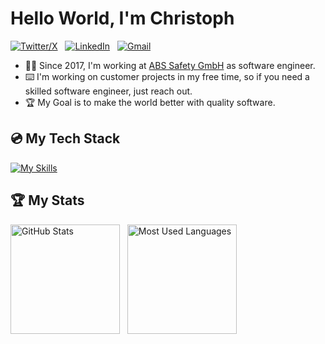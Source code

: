 # Hello World, I'm Christoph

[![Twitter/X](https://skillicons.dev/icons?i=twitter)](https://twitter.com/pr0gstar) &nbsp;
[![LinkedIn](https://skillicons.dev/icons?i=linkedin)](https://www.linkedin.com/in/christoph-planken-a2222b86/) &nbsp;
[![Gmail](https://skillicons.dev/icons?i=gmail)](mailto:ch.planken@gmail.com?subject=Hello%20Christoph,%20From%20Github)

- 🧑‍💻 Since 2017, I'm working at [ABS Safety GmbH](https://github.com/abs-safety) as software engineer.
- ⌨️ I'm working on customer projects in my free time, so if you need a skilled software engineer, just reach out.
- 🏆 My Goal is to make the world better with quality software.

   
## 💿 My Tech Stack
[![My Skills](https://skillicons.dev/icons?i=ts,react,remix,js,nodejs,tailwind,html,css,aws)](https://skillicons.dev)


## 🏆 My Stats
<p>
    <img height=175 alt="GitHub Stats" src="https://github-readme-stats.vercel.app/api?username=pr0gstar&show_icons=true&count_private=true&theme=dark" />&nbsp;&nbsp;
    <img height=175 alt="Most Used Languages" src="https://github-readme-stats.vercel.app/api/top-langs/?username=kshyun28&layout=compact&theme=dark" />&nbsp;&nbsp;
</p>
